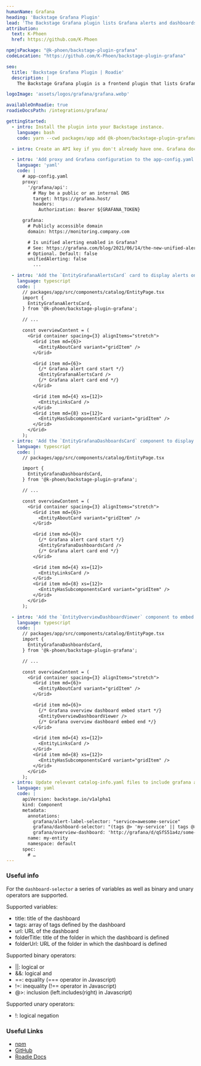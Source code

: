 ```yaml
---
humanName: Grafana
heading: 'Backstage Grafana Plugin'
lead: 'The Backstage Grafana plugin lists Grafana alerts and dashboards.'
attribution:
  text: K-Phoen
  href: https://github.com/K-Phoen

npmjsPackage: "@k-phoen/backstage-plugin-grafana"
codeLocation: "https://github.com/K-Phoen/backstage-plugin-grafana"

seo:
  title: 'Backstage Grafana Plugin | Roadie'
  description: |
    The Backstage Grafana plugin is a frontend plugin that lists Grafana alerts and dashboards. It includes cards and dashboard components.

logoImage: 'assets/logos/grafana/grafana.webp'

availableOnRoadie: true
roadieDocsPath: /integrations/grafana/

gettingStarted:
  - intro: Install the plugin into your Backstage instance.
    language: bash
    code: yarn --cwd packages/app add @k-phoen/backstage-plugin-grafana

  - intro: Create an API key if you don't already have one. Grafana docs can be found <a href='https://grafana.com/docs/grafana/latest/developers/http_api/auth/#create-api-token' target="_blank>here</a>.

  - intro: 'Add proxy and Grafana configuration to the app-config.yaml file in the root directory.'
    language: 'yaml'
    code: |
      # app-config.yaml
      proxy:
        '/grafana/api':
          # May be a public or an internal DNS
          target: https://grafana.host/
          headers:
            Authorization: Bearer ${GRAFANA_TOKEN}

      grafana:
        # Publicly accessible domain
        domain: https://monitoring.company.com

        # Is unified alerting enabled in Grafana?
        # See: https://grafana.com/blog/2021/06/14/the-new-unified-alerting-system-for-grafana-everything-you-need-to-know/
        # Optional. Default: false
        unifiedAlerting: false
          ...

  - intro: 'Add the `EntityGrafanaAlertsCard` card to display alerts on a component page.'
    language: typescript
    code: |
      // packages/app/src/components/catalog/EntityPage.tsx
      import {
        EntityGrafanaAlertsCard,
      } from '@k-phoen/backstage-plugin-grafana';

      // ...

      const overviewContent = (
        <Grid container spacing={3} alignItems="stretch">
          <Grid item md={6}>
            <EntityAboutCard variant="gridItem" />
          </Grid>

          <Grid item md={6}>
            {/* Grafana alert card start */}
            <EntityGrafanaAlertsCard />
            {/* Grafana alert card end */}
          </Grid>

          <Grid item md={4} xs={12}>
            <EntityLinksCard />
          </Grid>
          <Grid item md={8} xs={12}>
            <EntityHasSubcomponentsCard variant="gridItem" />
          </Grid>
        </Grid>
      );
  - intro: 'Add the `EntityGrafanaDashboardsCard` component to display dashboards on a component page.'
    language: typescript
    code: |
      // packages/app/src/components/catalog/EntityPage.tsx

      import {
        EntityGrafanaDashboardsCard,
      } from '@k-phoen/backstage-plugin-grafana';

      // ...

      const overviewContent = (
        <Grid container spacing={3} alignItems="stretch">
          <Grid item md={6}>
            <EntityAboutCard variant="gridItem" />
          </Grid>

          <Grid item md={6}>
            {/* Grafana alert card start */}
            <EntityGrafanaDashboardsCard />
            {/* Grafana alert card end */}
          </Grid>

          <Grid item md={4} xs={12}>
            <EntityLinksCard />
          </Grid>
          <Grid item md={8} xs={12}>
            <EntityHasSubcomponentsCard variant="gridItem" />
          </Grid>
        </Grid>
      );

  - intro: 'Add the `EntityOverviewDashboardViewer` component to embed dashboards on a page'
    language: typescript
    code: |
      // packages/app/src/components/catalog/EntityPage.tsx
      import {
        EntityGrafanaDashboardsCard,
      } from '@k-phoen/backstage-plugin-grafana';

      // ...

      const overviewContent = (
        <Grid container spacing={3} alignItems="stretch">
          <Grid item md={6}>
            <EntityAboutCard variant="gridItem" />
          </Grid>

          <Grid item md={6}>
            {/* Grafana overview dashboard embed start */}
            <EntityOverviewDashboardViewer />
            {/* Grafana overview dashboard embed end */}
          </Grid>

          <Grid item md={4} xs={12}>
            <EntityLinksCard />
          </Grid>
          <Grid item md={8} xs={12}>
            <EntityHasSubcomponentsCard variant="gridItem" />
          </Grid>
        </Grid>
      );
  - intro: Update relevant catalog-info.yaml files to include grafana annotations.
    language: yaml
    code: |
      apiVersion: backstage.io/v1alpha1
      kind: Component
      metadata:
        annotations:
          grafana/alert-label-selector: "service=awesome-service"
          grafana/dashboard-selector: "(tags @> 'my-service' || tags @> 'my-service-slo') && tags @> 'generated'"
          grafana/overview-dashboard: 'http://grafana/d/qSfS51a4z/some-dashboard?orgId=1&kiosk'
        name: my-entity
        namespace: default
      spec:
        # …
---
```


### Useful info

For the `dashboard-selector` a series of variables as well as binary and unary operators are supported.

Supported variables:

- title: title of the dashboard
- tags: array of tags defined by the dashboard
- url: URL of the dashboard
- folderTitle: title of the folder in which the dashboard is defined
- folderUrl: URL of the folder in which the dashboard is defined

Supported binary operators:

- ||: logical or
- &&: logical and
- ==: equality (=== operator in Javascript)
- !=: inequality (!== operator in Javascript)
- @>: inclusion (left.includes(right) in Javascript)

Supported unary operators:

- !: logical negation

### Useful Links

- [npm](https://www.npmjs.com/package/@k-phoen/backstage-plugin-grafana)
- [GitHub](https://github.com/K-Phoen/backstage-plugin-grafana/tree/6dc2ab2833a8863e975a15abb028e53eee3ac78c)
- [Roadie Docs](https://roadie.io/docs/integrations/grafana/)
